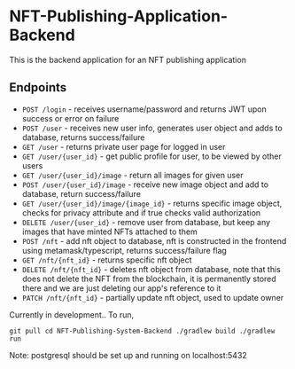 # NFT-Publishing-Application-Backend

This is the backend application for an NFT publishing application

## Endpoints
- `POST /login` - receives username/password and returns JWT upon success or error on failure
- `POST /user` - receives new user info, generates user object and adds to database, returns success/failure
- `GET /user` - returns private user page for logged in user
- `GET /user/{user_id}` - get public profile for user, to be viewed by other users
- `GET /user/{user_id}/image` - return all images for given user
- `POST /user/{user_id}/image` - receive new image object and add to database, return success/failure
- `GET /user/{user_id}/image/{image_id}` - returns specific image object, checks for privacy attribute and if true checks valid authorization
- `DELETE /user/{user_id}` - remove user from database, but keep any images that have minted NFTs attached to them
- `POST /nft` - add nft object to database, nft is constructed in the frontend using metamask/typescript, returns success/failure flag
- `GET /nft/{nft_id}` - returns specific nft object
- `DELETE /nft/{nft_id}` - deletes nft object from database, note that this does not delete the NFT from the blockchain, it is permanently stored there and we are just deleting our app's reference to it
- `PATCH /nft/{nft_id}` - partially update nft object, used to update owner

Currently in development..
To run, 

`git pull
cd NFT-Publishing-System-Backend
./gradlew build
./gradlew run
`

Note: postgresql should be set up and running on localhost:5432
